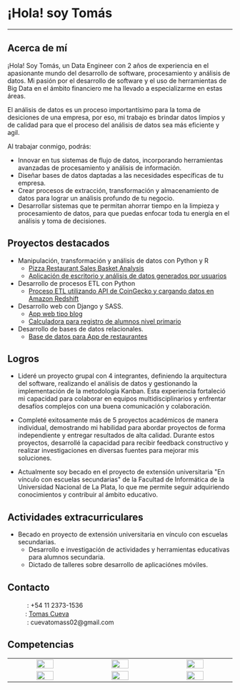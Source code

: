 # ¡Hola! soy Tomás
---
## Acerca de mí
¡Hola! Soy Tomás, un Data Engineer con 2 años de experiencia en el apasionante mundo del desarrollo de software, procesamiento y análisis de datos. Mi pasión por el desarrollo de software y el uso de herramientas de Big Data en el ámbito financiero me ha llevado a especializarme en estas áreas.

El análisis de datos es un proceso importantísimo para la toma de desiciones de una empresa, por eso, mi trabajo es brindar datos limpios y de calidad para que el proceso del análisis de datos sea más eficiente y agil.

Al trabajar conmigo, podrás:
* Innovar en tus sistemas de flujo de datos, incorporando herramientas avanzadas de procesamiento y análisis de información.
* Diseñar bases de datos daptadas a las necesidades específicas de tu empresa.
* Crear procesos de extracción, transformación y almacenamiento de datos para lograr un análisis profundo de tu negocio.
* Desarrollar sistemas que te permitan ahorrar tiempo en la limpieza y procesamiento de datos, para que puedas enfocar toda tu energía en el análisis y toma de decisiones.

## Proyectos destacados
* Manipulación, transformación y análisis de datos con Python y R
  *   [Pizza Restaurant Sales Basket Analysis](https://github.com/CuevaTomasArg/Basket_analysis_R)
  *   [Aplicación de escritorio y análisis de datos generados por usuarios](https://github.com/CuevaTomasArg/UNLPImage)
* Desarrollo de procesos ETL con Python
  * [Proceso ETL utilizando API de CoinGecko y cargando datos en Amazon Redshift](https://github.com/CuevaTomasArg/51940-CuevaTomas)
* Desarrollo web con Django y SASS.
  * [App web tipo blog](https://github.com/CuevaTomasArg/Blog_django)
  * [Calculadora para registro de alumnos nivel primario](https://github.com/CuevaTomasArg/Sea-registers)
* Desarrollo de bases de datos relacionales.
  * [Base de datos para App de restaurantes](https://github.com/CuevaTomasArg/43410_TomasCueva)

## Logros
* Lideré un proyecto grupal con 4 integrantes, definiendo la arquitectura del software, realizando el análisis de datos y gestionando la implementación de la metodología Kanban. Esta experiencia fortaleció mi capacidad para colaborar en equipos multidisciplinarios y enfrentar desafíos complejos con una buena comunicación y colaboración.

* Completé exitosamente más de 5 proyectos académicos de manera individual, demostrando mi habilidad para abordar proyectos de forma independiente y entregar resultados de alta calidad. Durante estos proyectos, desarrollé la capacidad para recibir feedback constructivo y realizar investigaciones en diversas fuentes para mejorar mis soluciones.

* Actualmente soy becado en el proyecto de extensión universitaria "En vínculo con escuelas secundarias" de la Facultad de Informática de la Universidad Nacional de La Plata, lo que me permite seguir adquiriendo conocimientos y contribuir al ámbito educativo.

## Actividades extracurriculares
* Becado en proyecto de extensión universitaria en vínculo con escuelas secundarias.
  * Desarrollo e investigación de actividades y herramientas educativas para alumnos secundaria.
  * Dictado de talleres sobre desarrollo de aplicaciónes móviles.

## Contacto

<ul style="list-style-type: none">
  <li><img src="https://www.vectorlogo.zone/logos/whatsapp/whatsapp-tile.svg" width="16px"> : +54 11 2373-1536</li>
  <li><img src="https://www.vectorlogo.zone/logos/linkedin/linkedin-tile.svg" width="16px">: <a href="https://www.linkedin.com/in/data-engineer-analytics-science-python-r/" width="10%">Tomas Cueva</a>
</li>
  <li><img src="https://www.vectorlogo.zone/logos/gmail/gmail-tile.svg" width="16px"> : cuevatomass02@gmail.com
</li>
</ul>

## Competencias
<table align="center" style="text-align: center;">
  <tbody widht= "10%">
  <tr>
    <td width="5%" align="center" style="vertical-align: middle;"><a href="#" width="10%"><img src="https://www.vectorlogo.zone/logos/python/python-icon.svg" width="50%"></a></td>
    <td width="5%" align="center" style="vertical-align: middle;"><a href="#" width="10%"><img src="https://www.vectorlogo.zone/logos/scala-lang/scala-lang-icon.svg" width="50%"></a></td>
    <td width="5%" align="center" style="vertical-align: middle;"><a href="#" width="10%"><img src="https://www.vectorlogo.zone/logos/apache_spark/apache_spark-ar21.svg" width="50%"></a></td>
  </tr>
  <tr>
    <td width="5%" align="center" style="vertical-align: middle;"><a href="#" width="10%"><img src="https://www.vectorlogo.zone/logos/mysql/mysql-icon.svg" width="50%"></a></td>
    <td width="5%" align="center" style="vertical-align: middle;"><a href="#" width="10%"><img src="https://www.vectorlogo.zone/logos/git-scm/git-scm-icon.svg" width="50%"></a></td>
    <td width="5%" align="center" style="vertical-align: middle;"><a href="#" width="10%"><img src="https://www.vectorlogo.zone/logos/docker/docker-tile.svg" width="50%"></a></td>
  </tr>
  <tbody> 
</table>

